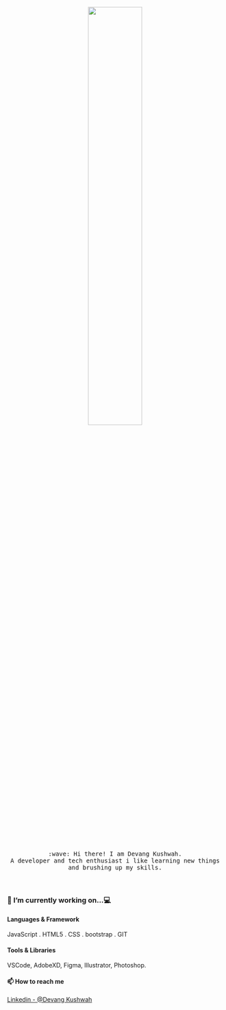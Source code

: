                                                                 

<!--
**DEVANGKUSHWAH/DEVANGKUSHWAH** is a ✨ _special_ ✨ repository because its `README.md` (this file) appears on your GitHub profile.

Here are some ideas to get you started:

- 🔭 I’m currently working on 
- 🌱 I’m currently learning ...
- 👯 I’m looking to collaborate on ...
- 🤔 I’m looking for help with ...
- 💬 Ask me about ...
- 📫 How to reach me: ...
- 😄 Pronouns: ...
- ⚡ Fun fact: ...
https://i.pinimg.com/originals/99/20/a8/9920a890cd16cc72d1546baeff7edfe0.gif
https://1.bp.blogspot.com/-tjA7r2EyLMA/Up1ZHuf4soI/AAAAAAAAASc/uqzbXGsUC6g/s640/elf-walk-cycle.gif
https://cdn.dribbble.com/users/906441/screenshots/6364613/walkcyclevector24_dribbble.gif
https://dribbble.com/shots/15056983-Motion-Secrets
https://cdn.dribbble.com/users/348324/screenshots/7056436/media/c6e6aac894c4b54dbcea472ed156d398.mp4
https://cdn.dribbble.com/users/287797/screenshots/15056983/media/10984afe4ea14297efd0140a7f0d9236.gif
-->

                                                             
 <p align="center">
  <img src="https://cdn.dribbble.com/users/348324/screenshots/9609941/media/684b03c6d4f3ba8a1d57c30319eb4e65.gif" width="50%">
  <br><br>
 <samp>
    :wave: Hi there! I am Devang Kushwah. <br>
     A developer and tech enthusiast i like learning new things and brushing up my skills.
  </samp>
  <br>
  <br>
  <br>

  ### 🔭 I’m currently working on...💻

  #### Languages & Framework
  JavaScript . HTML5 . CSS . bootstrap . GIT 
   
  #### Tools & Libraries
  VSCode, AdobeXD, Figma, Illustrator, Photoshop.
  
  #### 📫 How to reach me
  [Linkedin - @Devang Kushwah](https://www.linkedin.com/in/devang-kushwah-6535a0175/)
</p>
